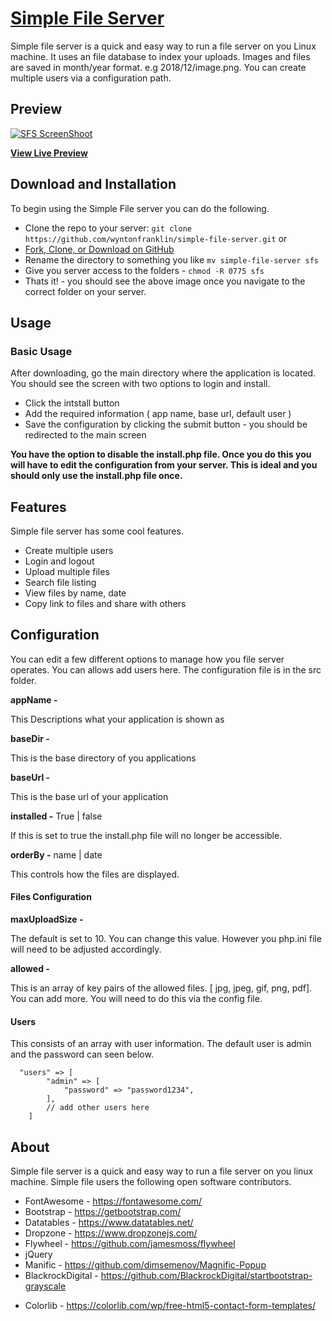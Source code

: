 # [Simple File Server](https://startbootstrap.com/template-overviews/grayscale/)

Simple file server is a quick and easy way to run a file server on you Linux machine. It uses an file database to index your uploads. Images and files are saved in month/year format. e.g 2018/12/image.png. You can create multiple users via a configuration path. 

## Preview

[![SFS ScreenShoot](https://wftutorials.files.wordpress.com/2018/12/sfs_screenshot.png)](https://wftutorials.files.wordpress.com/2018/12/sfs_screenshot.png)

**[View Live Preview](http://www.igestdevelopment.com/sfs/)**



## Download and Installation

To begin using the Simple File server you can do the following.
* Clone the repo to your server: `git clone https://github.com/wyntonfranklin/simple-file-server.git` or
* [Fork, Clone, or Download on GitHub](https://github.com/wyntonfranklin/simple-file-server.git)
* Rename the directory to something you like `mv simple-file-server sfs`
* Give you server access to the folders - `chmod -R 0775 sfs`
* Thats it!  - you should see the above image once you navigate to the correct folder on your server.



## Usage

### Basic Usage

After downloading, go the main directory where the application is located. You should see the screen with two options to login and install.

- Click the intstall button
- Add the required information ( app name, base url, default user )
- Save the configuration by clicking the submit button - you should be redirected to the main screen

**You have the option to disable the install.php file. Once you do this you will have to edit the configuration from your server. This is ideal and you should only use the install.php file once.**



## Features

Simple file server has some cool features.

- Create multiple users
- Login and logout
- Upload multiple files
- Search file listing
- View files by name, date
- Copy link to files and share with others



## Configuration

You can edit a few different options to manage how you file server operates. You can allows add users here. The configuration file is in the src folder.

**appName -**

This Descriptions what your application is shown as

**baseDir -**

This is the base directory of you applications

**baseUrl -**

This is the base url of your application

**installed -** True | false

If this is set to true the install.php file will no longer be accessible.

**orderBy -** name | date

This controls how the files are displayed.

#### Files Configuration

**maxUploadSize -** 

The default is set to 10. You can change this value. However you php.ini file will need to be adjusted accordingly.

**allowed -**

This is an array of key pairs of the allowed files. [ jpg, jpeg, gif, png, pdf]. You can add more. You will need to do this via the config file.

#### Users

This consists of an array with user information. The default user is admin and the password can seen below.

```
  "users" => [
        "admin" => [
            "password" => "password1234",
        ],
        // add other users here
    ]
```





## About

Simple file server is a quick and easy way to run a file server on you linux machine. Simple file users the following open software contributors.

* FontAwesome - https://fontawesome.com/
* Bootstrap - https://getbootstrap.com/
* Datatables - https://www.datatables.net/
* Dropzone - https://www.dropzonejs.com/
* Flywheel - https://github.com/jamesmoss/flywheel
* jQuery
* Manific - https://github.com/dimsemenov/Magnific-Popup
* BlackrockDigital - https://github.com/BlackrockDigital/startbootstrap-grayscale

- Colorlib - https://colorlib.com/wp/free-html5-contact-form-templates/

